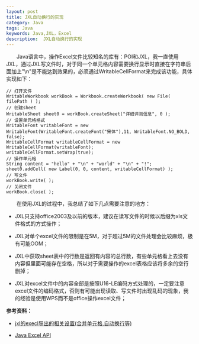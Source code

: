 ```yaml
---
layout: post
title: JXL自动换行的实现
category: Java
tags: Java
keywords: Java,JXL，Excel
description:  JXL自动换行的实现
---
```


&emsp;&emsp;Java语言中，操作Excel文件比较知名的库有：POI和JXL，我一直使用JXL，通过JXL写文件时，对于同一个单元格内容需要换行显示时直接在字符串后面加上"\n"是不能达到效果的，必须通过WritableCellFormat来完成该功能，具体实现如下：
	
	// 打开文件
	WritableWorkbook workBook = Workbook.createWorkbook( new File( filePath ) );
	// 创建sheet
	WritableSheet sheet0 = workBook.createSheet("详细评测信息", 0 );
	// 设置单元格格式
	WritableFont writableFont = new WritableFont(WritableFont.createFont("宋体"),11, WritableFont.NO_BOLD, false);
	WritableCellFormat writableCellFormat = new WritableCellFormat(writableFont);
	writableCellFormat.setWrap(true);
	// 操作单元格
	String content = "hello" + "\n" + "world" + "\n" + "!";
	sheet0.addCell( new Label(0, 0, content, writableCellFormat) );
	// 写文件
	workBook.write( );
	// 关闭文件
	workBook.close( );

&emsp;&emsp;在使用JXL的过程中，我总结了如下几点需要注意的地方：

- JXL只支持office2003及以前的版本，建议在读写文件的时候以后缀为xls文件格式的方式操作；

- JXL对单个excel文件的限制是在5M，对于超过5M的文件处理会比较麻烦，极有可能OOM；

- JXL中获取sheet表中的行数是返回有内容的总行数，有些单元格看上去没有内容但里面可能存在空格，所以对于需要操作的excel表格应该将多余的空行删掉；

- JXL对excel文件中的内容全部是按照U16-LE编码方式处理的，一定要注意excel文件的编码格式，否则有可能出现读取、写文件时出现乱码的现象，我的经验是使用WPS而不是office操作excel文件；

**参考资料：**

- [jxl的execl导出的相关设置(合并单元格,自动换行等)](http://blog.csdn.net/wzy126126/article/details/7228385)

- [Java Excel API](http://jexcelapi.sourceforge.net/)
